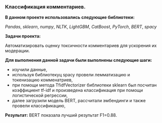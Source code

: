 ### Классификация комментариев.

**В данном проекте использовались следующие библиотеки:**

*Pandas*,
*sklearn*,
*numpy*,
*NLTK*,
*LightGBM*,
*CatBoost*,
*PyTorch*,
*BERT*,
*spacy*

**Задачи проекта:**

Автоматизировать оценку токсичности комментариев для ускорения их модерации.

**Для выполнения данной задачи были выполнены следующие шаги:**

- изучили данные,
- используя библиотекуц spacy провели лемматизацию и токенизацию комменатриев,
- при помощи метода TfidfVectorizer библиотеки sklearn был посчитан коэффициент tf-idf и произведена классификация при помощи логистической регрессии,
- далее загрузили модель BERT, рассчитали эмбендинги и также провели классификацию,

**Результат:**
BERT показала лучший результат F1=0.88.
